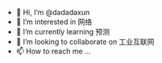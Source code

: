 - 👋 Hi, I’m @dadadaxun
- 👀 I’m interested in 网络
- 🌱 I’m currently learning 预测
- 💞️ I’m looking to collaborate on 工业互联网
- 📫 How to reach me ...

<!---
dadadaxun/dadadaxun is a ✨ special ✨ repository because its `README.md` (this file) appears on your GitHub profile.
You can click the Preview link to take a look at your changes.
--->
